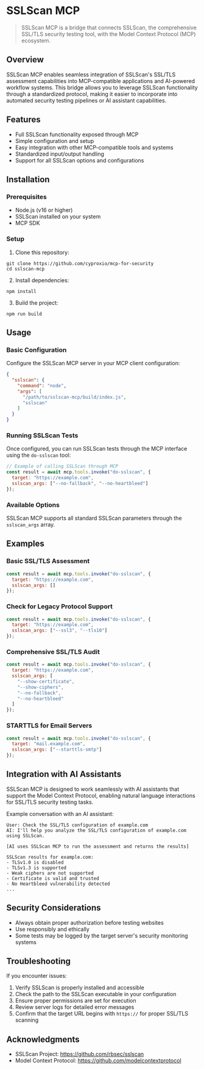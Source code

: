 # SSLScan MCP

> SSLScan MCP is a bridge that connects SSLScan, the comprehensive SSL/TLS security testing tool, with the Model Context Protocol (MCP) ecosystem.

## Overview

SSLScan MCP enables seamless integration of SSLScan's SSL/TLS assessment capabilities into MCP-compatible applications and AI-powered workflow systems. This bridge allows you to leverage SSLScan functionality through a standardized protocol, making it easier to incorporate into automated security testing pipelines or AI assistant capabilities.

## Features

- Full SSLScan functionality exposed through MCP
- Simple configuration and setup
- Easy integration with other MCP-compatible tools and systems
- Standardized input/output handling
- Support for all SSLScan options and configurations

## Installation

### Prerequisites

- Node.js (v16 or higher)
- SSLScan installed on your system
- MCP SDK

### Setup

1. Clone this repository:
 ```
 git clone https://github.com/cyproxio/mcp-for-security
 cd sslscan-mcp
 ```

2. Install dependencies:
 ```
 npm install
 ```

3. Build the project:
 ```
 npm run build
 ```

## Usage

### Basic Configuration

Configure the SSLScan MCP server in your MCP client configuration:

```json
{
  "sslscan": {
    "command": "node",
    "args": [
      "/path/to/sslscan-mcp/build/index.js",
      "sslscan"
    ]
  }
}
```

### Running SSLScan Tests

Once configured, you can run SSLScan tests through the MCP interface using the `do-sslscan` tool:

```javascript
// Example of calling SSLScan through MCP
const result = await mcp.tools.invoke("do-sslscan", {
  target: "https://example.com",
  sslscan_args: ["--no-fallback", "--no-heartbleed"]
});
```

### Available Options

SSLScan MCP supports all standard SSLScan parameters through the `sslscan_args` array. 

## Examples

### Basic SSL/TLS Assessment

```javascript
const result = await mcp.tools.invoke("do-sslscan", {
  target: "https://example.com",
  sslscan_args: []
});
```

### Check for Legacy Protocol Support

```javascript
const result = await mcp.tools.invoke("do-sslscan", {
  target: "https://example.com",
  sslscan_args: ["--ssl3", "--tls10"]
});
```

### Comprehensive SSL/TLS Audit

```javascript
const result = await mcp.tools.invoke("do-sslscan", {
  target: "https://example.com",
  sslscan_args: [
    "--show-certificate",
    "--show-ciphers",
    "--no-fallback",
    "--no-heartbleed"
  ]
});
```

### STARTTLS for Email Servers

```javascript
const result = await mcp.tools.invoke("do-sslscan", {
  target: "mail.example.com",
  sslscan_args: ["--starttls-smtp"]
});
```

## Integration with AI Assistants

SSLScan MCP is designed to work seamlessly with AI assistants that support the Model Context Protocol, enabling natural language interactions for SSL/TLS security testing tasks.

Example conversation with an AI assistant:

```
User: Check the SSL/TLS configuration of example.com
AI: I'll help you analyze the SSL/TLS configuration of example.com using SSLScan.

[AI uses SSLScan MCP to run the assessment and returns the results]

SSLScan results for example.com:
- TLSv1.0 is disabled
- TLSv1.3 is supported
- Weak ciphers are not supported
- Certificate is valid and trusted
- No Heartbleed vulnerability detected
...
```

## Security Considerations

- Always obtain proper authorization before testing websites
- Use responsibly and ethically
- Some tests may be logged by the target server's security monitoring systems

## Troubleshooting

If you encounter issues:

1. Verify SSLScan is properly installed and accessible
2. Check the path to the SSLScan executable in your configuration
3. Ensure proper permissions are set for execution
4. Review server logs for detailed error messages
5. Confirm that the target URL begins with `https://` for proper SSL/TLS scanning

## Acknowledgments

- SSLScan Project: https://github.com/rbsec/sslscan
- Model Context Protocol: https://github.com/modelcontextprotocol